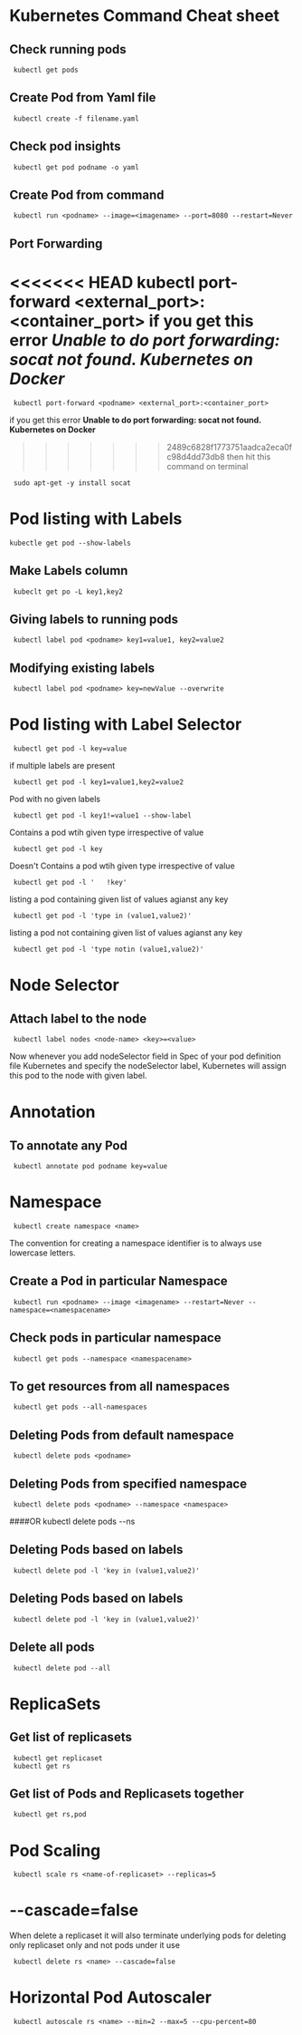 # Kubernetes Command Cheat sheet

## Check running pods

	 kubectl get pods

## Create Pod from Yaml file

	 kubectl create -f filename.yaml 

## Check pod insights

	 kubectl get pod podname -o yaml

## Create Pod from command

	 kubectl run <podname> --image=<imagename> --port=8080 --restart=Never


## Port Forwarding

<<<<<<< HEAD
kubectl port-forward <podname> <external_port>:<container_port>
if you get this error ***Unable to do port forwarding: socat not found. Kubernetes on Docker***
=======
	 kubectl port-forward <podname> <external_port>:<container_port>
if you get this error **Unable to do port forwarding: socat not found. Kubernetes on Docker** 
>>>>>>> 2489c6828f1773751aadca2eca0fc98d4dd73db8
then hit this command on terminal 

  	 sudo apt-get -y install socat

# Pod listing with Labels

	kubectle get pod --show-labels

## Make Labels column

	 kubeclt get po -L key1,key2

## Giving labels to running pods 

	 kubectl label pod <podname> key1=value1, key2=value2

## Modifying existing labels

	 kubectl label pod <podname> key=newValue --overwrite

# Pod listing with Label Selector
	 kubectl get pod -l key=value

if multiple labels are present

	 kubectl get pod -l key1=value1,key2=value2 

Pod with no given labels

	 kubectl get pod -l key1!=value1 --show-label	

Contains a pod wtih given type irrespective of value
	 
	 kubectl get pod -l key

Doesn't Contains a pod wtih given type irrespective of value
	 
	 kubectl get pod -l '	!key'

listing a pod containing given list of values  agianst any key
	 
	 kubectl get pod -l 'type in (value1,value2)'


listing a pod not containing given list of values  agianst any key
	 
	 kubectl get pod -l 'type notin (value1,value2)'

# Node Selector

## Attach label to the node

	 kubectl label nodes <node-name> <key>=<value>

Now whenever you add nodeSelector field in Spec of your pod definition file Kubernetes and specify the nodeSelector label, Kubernetes will assign this pod to the node with given label.


# Annotation

## To annotate any Pod

	 kubectl annotate pod podname key=value

# Namespace

	 kubectl create namespace <name>
The convention for creating a namespace identifier is to always use lowercase letters.

## Create a Pod in particular Namespace

	 kubectl run <podname> --image <imagename> --restart=Never --namespace=<namespacename>

## Check pods in particular namespace

	 kubectl get pods --namespace <namespacename>

 
## To get resources from all namespaces 

	 kubectl get pods --all-namespaces

## Deleting Pods from default namespace

	 kubectl delete pods <podname> 

## Deleting Pods from specified namespace

	 kubectl delete pods <podname> --namespace <namespace>
####OR
	 kubectl delete pods <podname> --ns <namespace>


## Deleting Pods based on labels

	 kubectl delete pod -l 'key in (value1,value2)'

## Deleting Pods based on labels

	 kubectl delete pod -l 'key in (value1,value2)'

## Delete all pods

	 kubectl delete pod --all

# ReplicaSets

## Get list of replicasets
	 kubectl get replicaset
	 kubectl get rs

## Get list of Pods and Replicasets together
	 kubectl get rs,pod 
	
# Pod Scaling
	 kubectl scale rs <name-of-replicaset> --replicas=5
# --cascade=false
When delete a replicaset it will also terminate underlying pods for deleting only replicaset only and not pods under it use

	 kubectl delete rs <name> --cascade=false
# Horizontal Pod Autoscaler
	 kubectl autoscale rs <name> --min=2 --max=5 --cpu-percent=80
